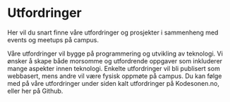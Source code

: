 # Utfordringer
Her vil du snart finne våre utfordringer og prosjekter i sammenheng med events og meetups på campus. 

Våre utfordringer vil bygge på programmering og utvikling av teknologi. Vi ønsker å skape både morsomme og utfordrende oppgaver som inkluderer mange aspekter innen teknologi. Enkelte utfordringer vil bli publisert som webbasert, mens andre vil være fysisk oppmøte på campus. Du kan følge med på våre utfordringer under siden kalt utfordringer på Kodesonen.no, eller her på Github.
